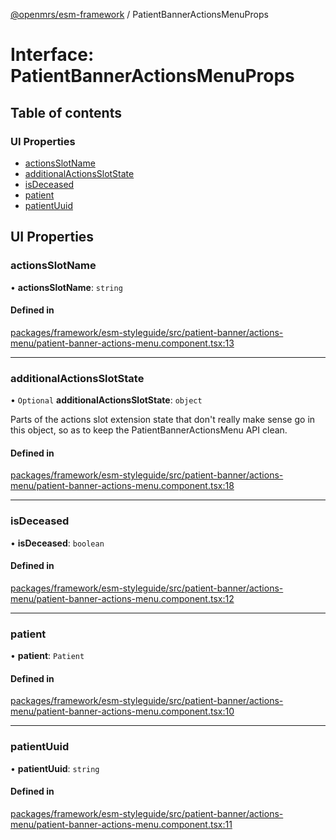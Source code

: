 [@openmrs/esm-framework](../API.md) / PatientBannerActionsMenuProps

# Interface: PatientBannerActionsMenuProps

## Table of contents

### UI Properties

- [actionsSlotName](PatientBannerActionsMenuProps.md#actionsslotname)
- [additionalActionsSlotState](PatientBannerActionsMenuProps.md#additionalactionsslotstate)
- [isDeceased](PatientBannerActionsMenuProps.md#isdeceased)
- [patient](PatientBannerActionsMenuProps.md#patient)
- [patientUuid](PatientBannerActionsMenuProps.md#patientuuid)

## UI Properties

### actionsSlotName

• **actionsSlotName**: `string`

#### Defined in

[packages/framework/esm-styleguide/src/patient-banner/actions-menu/patient-banner-actions-menu.component.tsx:13](https://github.com/its-kios09/openmrs-esm-core/blob/main/packages/framework/esm-styleguide/src/patient-banner/actions-menu/patient-banner-actions-menu.component.tsx#L13)

___

### additionalActionsSlotState

• `Optional` **additionalActionsSlotState**: `object`

Parts of the actions slot extension state that don't really make sense go in this object,
so as to keep the PatientBannerActionsMenu API clean.

#### Defined in

[packages/framework/esm-styleguide/src/patient-banner/actions-menu/patient-banner-actions-menu.component.tsx:18](https://github.com/its-kios09/openmrs-esm-core/blob/main/packages/framework/esm-styleguide/src/patient-banner/actions-menu/patient-banner-actions-menu.component.tsx#L18)

___

### isDeceased

• **isDeceased**: `boolean`

#### Defined in

[packages/framework/esm-styleguide/src/patient-banner/actions-menu/patient-banner-actions-menu.component.tsx:12](https://github.com/its-kios09/openmrs-esm-core/blob/main/packages/framework/esm-styleguide/src/patient-banner/actions-menu/patient-banner-actions-menu.component.tsx#L12)

___

### patient

• **patient**: `Patient`

#### Defined in

[packages/framework/esm-styleguide/src/patient-banner/actions-menu/patient-banner-actions-menu.component.tsx:10](https://github.com/its-kios09/openmrs-esm-core/blob/main/packages/framework/esm-styleguide/src/patient-banner/actions-menu/patient-banner-actions-menu.component.tsx#L10)

___

### patientUuid

• **patientUuid**: `string`

#### Defined in

[packages/framework/esm-styleguide/src/patient-banner/actions-menu/patient-banner-actions-menu.component.tsx:11](https://github.com/its-kios09/openmrs-esm-core/blob/main/packages/framework/esm-styleguide/src/patient-banner/actions-menu/patient-banner-actions-menu.component.tsx#L11)

